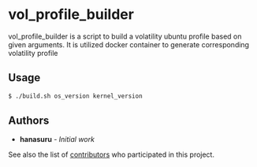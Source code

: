 # vol_profile_builder

vol_profile_builder is a script to build a volatility ubuntu profile based on given arguments. It is utilized docker container to generate corresponding volatility profile

## Usage

```bash
$ ./build.sh os_version kernel_version
```

## Authors

* **hanasuru** - *Initial work* 

See also the list of [contributors](https://github.com/hanasuru/vol_profile_builder/contributors) who participated in this project.